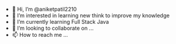 - 👋 Hi, I’m @aniketpatil2210
- 👀 I’m interested in learning new think to improve my knowledge
- 🌱 I’m currently learning Full Stack Java
- 💞️ I’m looking to collaborate on ...
- 📫 How to reach me ...

<!---
aniketpatil2210/aniketpatil2210 is a ✨ special ✨ repository because its `README.md` (this file) appears on your GitHub profile.
You can click the Preview link to take a look at your changes.
--->
